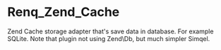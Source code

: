 Renq_Zend_Cache
===============

Zend Cache storage adapter that's save data in database. For example SQLite. Note that plugin not using Zend\Db, but much simpler Simqel.
